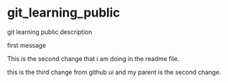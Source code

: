 # git_learning_public
git learning public description

first message

This is the second change that i am doing in the readme file.

this is the third change from github ui and my parent is the second change.
